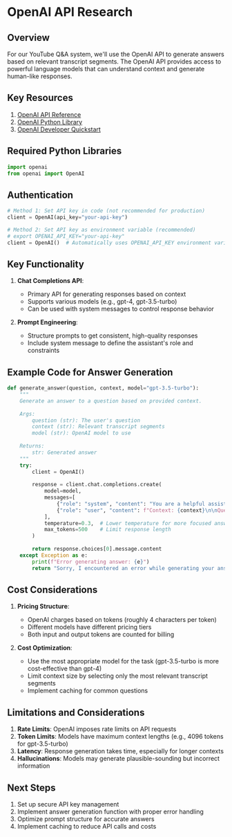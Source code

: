 # OpenAI API Research

## Overview
For our YouTube Q&A system, we'll use the OpenAI API to generate answers based on relevant transcript segments. The OpenAI API provides access to powerful language models that can understand context and generate human-like responses.

## Key Resources

1. [OpenAI API Reference](https://platform.openai.com/docs/api-reference?lang=python)
2. [OpenAI Python Library](https://github.com/openai/openai-python)
3. [OpenAI Developer Quickstart](https://platform.openai.com/docs/quickstart)

## Required Python Libraries

```python
import openai
from openai import OpenAI
```

## Authentication

```python
# Method 1: Set API key in code (not recommended for production)
client = OpenAI(api_key="your-api-key")

# Method 2: Set API key as environment variable (recommended)
# export OPENAI_API_KEY="your-api-key"
client = OpenAI()  # Automatically uses OPENAI_API_KEY environment variable
```

## Key Functionality

1. **Chat Completions API**:
   - Primary API for generating responses based on context
   - Supports various models (e.g., gpt-4, gpt-3.5-turbo)
   - Can be used with system messages to control response behavior

2. **Prompt Engineering**:
   - Structure prompts to get consistent, high-quality responses
   - Include system message to define the assistant's role and constraints

## Example Code for Answer Generation

```python
def generate_answer(question, context, model="gpt-3.5-turbo"):
    """
    Generate an answer to a question based on provided context.
    
    Args:
        question (str): The user's question
        context (str): Relevant transcript segments
        model (str): OpenAI model to use
        
    Returns:
        str: Generated answer
    """
    try:
        client = OpenAI()
        
        response = client.chat.completions.create(
            model=model,
            messages=[
                {"role": "system", "content": "You are a helpful assistant that answers questions based ONLY on the provided context. If the answer cannot be found in the context, say 'I don't have enough information to answer this question.'"},
                {"role": "user", "content": f"Context: {context}\n\nQuestion: {question}"}
            ],
            temperature=0.3,  # Lower temperature for more focused answers
            max_tokens=500    # Limit response length
        )
        
        return response.choices[0].message.content
    except Exception as e:
        print(f"Error generating answer: {e}")
        return "Sorry, I encountered an error while generating your answer."
```

## Cost Considerations

1. **Pricing Structure**:
   - OpenAI charges based on tokens (roughly 4 characters per token)
   - Different models have different pricing tiers
   - Both input and output tokens are counted for billing

2. **Cost Optimization**:
   - Use the most appropriate model for the task (gpt-3.5-turbo is more cost-effective than gpt-4)
   - Limit context size by selecting only the most relevant transcript segments
   - Implement caching for common questions

## Limitations and Considerations

1. **Rate Limits**: OpenAI imposes rate limits on API requests
2. **Token Limits**: Models have maximum context lengths (e.g., 4096 tokens for gpt-3.5-turbo)
3. **Latency**: Response generation takes time, especially for longer contexts
4. **Hallucinations**: Models may generate plausible-sounding but incorrect information

## Next Steps

1. Set up secure API key management
2. Implement answer generation function with proper error handling
3. Optimize prompt structure for accurate answers
4. Implement caching to reduce API calls and costs
